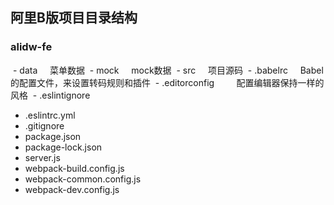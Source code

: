## 阿里B版项目目录结构

### alidw-fe
  - data                  菜单数据
  - mock                  mock数据
  - src                   项目源码
  - .babelrc              Babel的配置文件，来设置转码规则和插件
  - .editorconfig         配置编辑器保持一样的风格
  - .eslintignore
  - .eslintrc.yml
  - .gitignore
  - package.json
  - package-lock.json
  - server.js
  - webpack-build.config.js
  - webpack-common.config.js
  - webpack-dev.config.js
